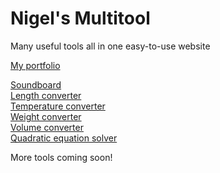 # Nigel's Multitool
Many useful tools all in one easy-to-use website  


[My portfolio](https://nigeloosd.github.io/)  

[Soundboard](https://nigeloosd.github.io/Nigels-Multitool/soundboard.html)   
[Length converter](https://nigeloosd.github.io/Nigels-Multitool/length-converter.html)  
[Temperature converter](https://nigeloosd.github.io/Nigels-Multitool/temperature-converter.html)  
[Weight converter](https://nigeloosd.github.io/Nigels-Multitool/weight-converter.html)  
[Volume converter](https://nigeloosd.github.io/Nigels-Multitool/volume-converter.html)  
[Quadratic equation solver](https://nigeloosd.github.io/Nigels-Multitool/quadratic-solver.html)  


More tools coming soon!

